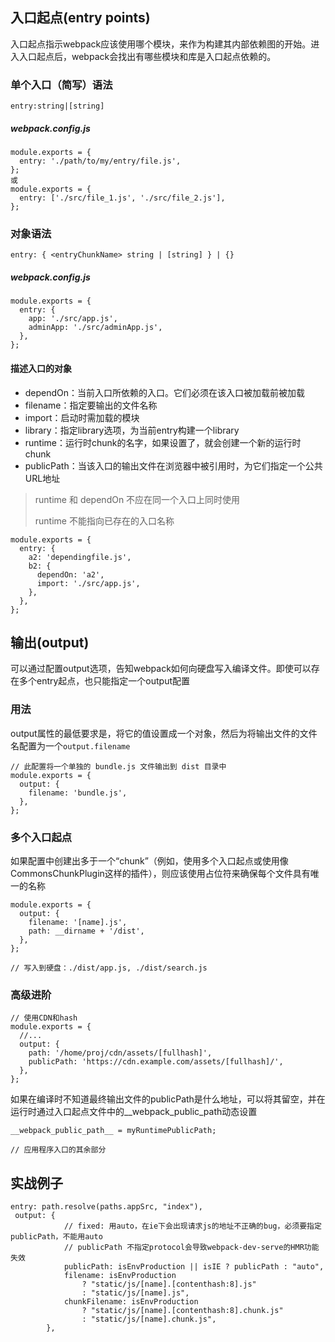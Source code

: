 ## 入口起点(entry points)
入口起点指示webpack应该使用哪个模块，来作为构建其内部依赖图的开始。进入入口起点后，webpack会找出有哪些模块和库是入口起点依赖的。
### 单个入口（简写）语法
`entry:string|[string]`

##### webpack.config.js
```
module.exports = {
  entry: './path/to/my/entry/file.js',
};
或
module.exports = {
  entry: ['./src/file_1.js', './src/file_2.js'],
};
```

### 对象语法
`entry: { <entryChunkName> string | [string] } | {}`
##### webpack.config.js
```
module.exports = {
  entry: {
    app: './src/app.js',
    adminApp: './src/adminApp.js',
  },
};
```
#### 描述入口的对象
- dependOn：当前入口所依赖的入口。它们必须在该入口被加载前被加载
- filename：指定要输出的文件名称
- import：启动时需加载的模块
- library：指定library选项，为当前entry构建一个library
- runtime：运行时chunk的名字，如果设置了，就会创建一个新的运行时chunk
- publicPath：当该入口的输出文件在浏览器中被引用时，为它们指定一个公共URL地址

> runtime 和 dependOn 不应在同一个入口上同时使用
> 
> runtime 不能指向已存在的入口名称

```
module.exports = {
  entry: {
    a2: 'dependingfile.js',
    b2: {
      dependOn: 'a2',
      import: './src/app.js',
    },
  },
};
```


## 输出(output)
可以通过配置output选项，告知webpack如何向硬盘写入编译文件。即使可以存在多个entry起点，也只能指定一个output配置

### 用法
output属性的最低要求是，将它的值设置成一个对象，然后为将输出文件的文件名配置为一个`output.filename`
```
// 此配置将一个单独的 bundle.js 文件输出到 dist 目录中
module.exports = {
  output: {
    filename: 'bundle.js',
  },
};
```

### 多个入口起点
如果配置中创建出多于一个“chunk”（例如，使用多个入口起点或使用像CommonsChunkPlugin这样的插件），则应该使用占位符来确保每个文件具有唯一的名称
```
module.exports = {
  output: {
    filename: '[name].js',
    path: __dirname + '/dist',
  },
};

// 写入到硬盘：./dist/app.js, ./dist/search.js
```

### 高级进阶
```
// 使用CDN和hash
module.exports = {
  //...
  output: {
    path: '/home/proj/cdn/assets/[fullhash]',
    publicPath: 'https://cdn.example.com/assets/[fullhash]/',
  },
};
```
如果在编译时不知道最终输出文件的publicPath是什么地址，可以将其留空，并在运行时通过入口起点文件中的__webpack_public_path动态设置
```
__webpack_public_path__ = myRuntimePublicPath;

// 应用程序入口的其余部分
```

## 实战例子
```
entry: path.resolve(paths.appSrc, "index"),
 output: {
            // fixed: 用auto，在ie下会出现请求js的地址不正确的bug，必须要指定publicPath，不能用auto
            // publicPath 不指定protocol会导致webpack-dev-serve的HMR功能失效
            publicPath: isEnvProduction || isIE ? publicPath : "auto",
            filename: isEnvProduction
                ? "static/js/[name].[contenthash:8].js"
                : "static/js/[name].js",
            chunkFilename: isEnvProduction
                ? "static/js/[name].[contenthash:8].chunk.js"
                : "static/js/[name].chunk.js",
        },
```
